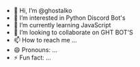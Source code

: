 - 👋 Hi, I’m @ghostalko
- 👀 I’m interested in Python Discord Bot's
- 🌱 I’m currently learning JavaScript
- 💞️ I’m looking to collaborate on GHT BOT'S
- 📫 How to reach me ...
- 😄 Pronouns: ...
- ⚡ Fun fact: ...

<!---
ghostalko/ghostalko is a ✨ special ✨ repository because its `README.md` (this file) appears on your GitHub profile.
You can click the Preview link to take a look at your changes.
--->
